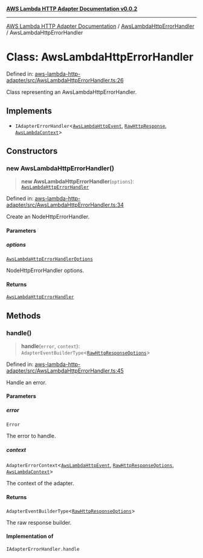[**AWS Lambda HTTP Adapter Documentation v0.0.2**](../../README.md)

***

[AWS Lambda HTTP Adapter Documentation](../../modules.md) / [AwsLambdaHttpErrorHandler](../README.md) / AwsLambdaHttpErrorHandler

# Class: AwsLambdaHttpErrorHandler

Defined in: [aws-lambda-http-adapter/src/AwsLambdaHttpErrorHandler.ts:26](https://github.com/stonemjs/aws-lambda-http-adapter/blob/2fb8e4d048853c60484edbc94c3249aefb421def/src/AwsLambdaHttpErrorHandler.ts#L26)

Class representing an AwsLambdaHttpErrorHandler.

## Implements

- `IAdapterErrorHandler`\<[`AwsLambdaHttpEvent`](../../declarations/interfaces/AwsLambdaHttpEvent.md), [`RawHttpResponse`](../../declarations/type-aliases/RawHttpResponse.md), [`AwsLambdaContext`](../../declarations/type-aliases/AwsLambdaContext.md)\>

## Constructors

### new AwsLambdaHttpErrorHandler()

> **new AwsLambdaHttpErrorHandler**(`options`): [`AwsLambdaHttpErrorHandler`](AwsLambdaHttpErrorHandler.md)

Defined in: [aws-lambda-http-adapter/src/AwsLambdaHttpErrorHandler.ts:34](https://github.com/stonemjs/aws-lambda-http-adapter/blob/2fb8e4d048853c60484edbc94c3249aefb421def/src/AwsLambdaHttpErrorHandler.ts#L34)

Create an NodeHttpErrorHandler.

#### Parameters

##### options

[`AwsLambdaHttpErrorHandlerOptions`](../interfaces/AwsLambdaHttpErrorHandlerOptions.md)

NodeHttpErrorHandler options.

#### Returns

[`AwsLambdaHttpErrorHandler`](AwsLambdaHttpErrorHandler.md)

## Methods

### handle()

> **handle**(`error`, `context`): `AdapterEventBuilderType`\<[`RawHttpResponseOptions`](../../declarations/interfaces/RawHttpResponseOptions.md)\>

Defined in: [aws-lambda-http-adapter/src/AwsLambdaHttpErrorHandler.ts:45](https://github.com/stonemjs/aws-lambda-http-adapter/blob/2fb8e4d048853c60484edbc94c3249aefb421def/src/AwsLambdaHttpErrorHandler.ts#L45)

Handle an error.

#### Parameters

##### error

`Error`

The error to handle.

##### context

`AdapterErrorContext`\<[`AwsLambdaHttpEvent`](../../declarations/interfaces/AwsLambdaHttpEvent.md), [`RawHttpResponseOptions`](../../declarations/interfaces/RawHttpResponseOptions.md), [`AwsLambdaContext`](../../declarations/type-aliases/AwsLambdaContext.md)\>

The context of the adapter.

#### Returns

`AdapterEventBuilderType`\<[`RawHttpResponseOptions`](../../declarations/interfaces/RawHttpResponseOptions.md)\>

The raw response builder.

#### Implementation of

`IAdapterErrorHandler.handle`
